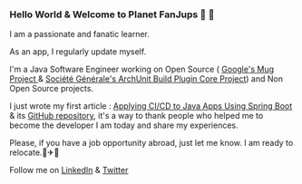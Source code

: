 ### Hello World & Welcome to Planet FanJups 🚀 👋

<!--
**FanJups/FanJups** is a ✨ _special_ ✨ repository because its `README.md` (this file) appears on your GitHub profile.

Here are some ideas to get you started:

- 🔭 I’m currently working on ...
- 🌱 I’m currently learning ...
- 👯 I’m looking to collaborate on ...
- 🤔 I’m looking for help with ...
- 💬 Ask me about ...
- 📫 How to reach me: ...
- 😄 Pronouns: ...
- ⚡ Fun fact: ...
-->

I am a passionate and fanatic learner.

As an app, I regularly update myself.

I'm a Java Software Engineer working on Open Source ( [Google's Mug Project ](https://github.com/google/mug/graphs/contributors) & [Société Générale's ArchUnit Build Plugin Core Project](https://github.com/societe-generale/arch-unit-build-plugin-core/graphs/contributors)) and Non Open Source projects.

I just wrote my first article : [Applying CI/CD to Java Apps Using Spring Boot](https://dzone.com/articles/applying-cicd-to-java-apps-using-spring-boot) & its [GitHub repository](https://github.com/FanJups/cicd-applied-to-spring-boot-java-app), it's a way to thank people who helped me to become the developer I am today and share my experiences.

Please, if you have a job opportunity abroad, just let me know. I am ready to relocate.🛫✈🛬

Follow me on [LinkedIn](https://www.linkedin.com/in/fanon-jupkwo/) & [Twitter](https://twitter.com/fanjups)

